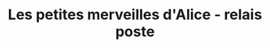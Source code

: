 ---
title: "Les petites merveilles d'Alice - relais poste"
url: /beuvron-en-auge/les-petites-merveilles-dalice-relais-poste/
shop: décoration intérieure
---